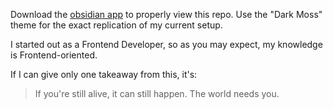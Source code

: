 Download the [obsidian app](https://obsidian.md) to properly view this repo.
Use the "Dark Moss" theme for the exact replication of my current setup.

I started out as a Frontend Developer, so as you may expect, my knowledge is Frontend-oriented.

If I can give only one takeaway from this, it's: 
 > If you're still alive, it can still happen. The world needs you. 